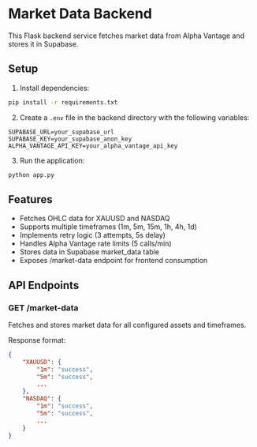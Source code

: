 # Market Data Backend

This Flask backend service fetches market data from Alpha Vantage and stores it in Supabase.

## Setup

1. Install dependencies:
```bash
pip install -r requirements.txt
```

2. Create a `.env` file in the backend directory with the following variables:
```
SUPABASE_URL=your_supabase_url
SUPABASE_KEY=your_supabase_anon_key
ALPHA_VANTAGE_API_KEY=your_alpha_vantage_api_key
```

3. Run the application:
```bash
python app.py
```

## Features

- Fetches OHLC data for XAUUSD and NASDAQ
- Supports multiple timeframes (1m, 5m, 15m, 1h, 4h, 1d)
- Implements retry logic (3 attempts, 5s delay)
- Handles Alpha Vantage rate limits (5 calls/min)
- Stores data in Supabase market_data table
- Exposes /market-data endpoint for frontend consumption

## API Endpoints

### GET /market-data
Fetches and stores market data for all configured assets and timeframes.

Response format:
```json
{
    "XAUUSD": {
        "1m": "success",
        "5m": "success",
        ...
    },
    "NASDAQ": {
        "1m": "success",
        "5m": "success",
        ...
    }
}
``` 